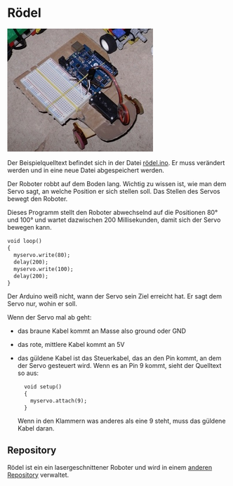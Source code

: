 Rödel
=====

![](roedel.jpg)


Der Beispielquelltext befindet sich in der Datei [rödel.ino](rödel.ino). Er muss verändert werden und in eine neue Datei abgespeichert werden.

Der Roboter robbt auf dem Boden lang. Wichtig zu wissen ist, wie man dem Servo sagt, an welche Position er sich stellen soll. Das Stellen des Servos bewegt den Roboter.

Dieses Programm stellt den Roboter abwechselnd auf die Positionen 80° und 100° und wartet dazwischen 200 Millisekunden, damit sich der Servo bewegen kann.

    void loop() 
    { 
      myservo.write(80);
      delay(200);
      myservo.write(100);
      delay(200);
    } 

Der Arduino weiß nicht, wann der Servo sein Ziel erreicht hat. Er sagt dem Servo nur, wohin er soll. 

Wenn der Servo mal ab geht: 

- das braune Kabel kommt an Masse also ground oder GND
- das rote, mittlere Kabel kommt an 5V
- das güldene Kabel ist das Steuerkabel, das an den Pin kommt, an dem der Servo gesteuert wird. Wenn es an Pin 9 kommt, sieht der Quelltext so aus:

        void setup() 
        { 
          myservo.attach(9);  
        } 

	Wenn in den Klammern was anderes als eine 9 steht, muss das güldene Kabel daran.

Repository
----------

Rödel ist ein ein lasergeschnittener Roboter und wird in einem [anderen Repository](https://github.com/niccokunzmann/rustyrobots) verwaltet.



